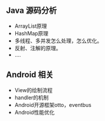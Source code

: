 ## Java 源码分析
- ArrayList原理
- HashMap原理
- 多线程、多并发怎么处理，怎么优化。
- 反射、注解的原理。
- ....

## Android 相关
- View的绘制流程
- handler的机制
- Android开源框架otto，eventbus
- Android性能优化
